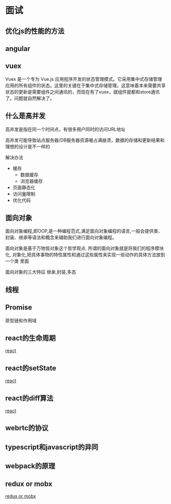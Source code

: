 # 面试

## 优化js的性能的方法

## angular

## vuex

Vuex 是一个专为 Vue.js 应用程序开发的状态管理模式。它采用集中式存储管理应用的所有组件的状态。这里的关键在于集中式存储管理。这意味着本来需要共享状态的更新是需要组件之间通讯的，而现在有了vuex，就组件就都和store通讯了。问题就自然解决了。

## 什么是高并发

高并发是指在同一个时间点，有很多用户同时的访问URL地址

高并发可能导致站点服务器/DB服务器资源被占满崩溃，数据的存储和更新结果和理想的设计是不一样的

解决办法

* 缓存
    * 数据缓存
    * 浏览器缓存
* 页面静态化
* 访问量限制
* 优化代码

## 面向对象

面向对象编程,即OOP,是一种编程范式,满足面向对象编程的语言,一般会提供类、 封装、继承等语法和概念来辅助我们进行面向对象编程。

面向对象是基于万物皆对象这个哲学观点. 所谓的面向对象就是将我们的程序模块化, 对象化,把具体事物的特性属性和通过这些属性来实现一些动作的具体方法放到一个类 里面

面向对象的三大特征 继承,封装,多态

## 线程

## Promise

原型链和作用域

## react的生命周期

[react](./react.md)

## react的setState

[react](./react.md)

## react的diff算法

[react](./react.md)

## webrtc的协议

## typescript和javascript的异同

## webpack的原理

## redux or mobx

[redux or mobx](./mobx.md)